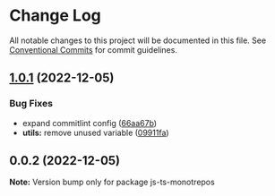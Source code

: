 # Change Log

All notable changes to this project will be documented in this file.
See [Conventional Commits](https://conventionalcommits.org) for commit guidelines.

## [1.0.1](https://github.com/mike-north/js-ts-monorepos/compare/v1.0.0...v1.0.1) (2022-12-05)


### Bug Fixes

* expand commitlint config ([66aa67b](https://github.com/mike-north/js-ts-monorepos/commit/66aa67b183ecbad8431be93f5fef701214152c75))
* **utils:** remove unused variable ([09911fa](https://github.com/mike-north/js-ts-monorepos/commit/09911fa7097f0ca0d1ec6564bda21d5d15091859))





## 0.0.2 (2022-12-05)

**Note:** Version bump only for package js-ts-monotrepos
